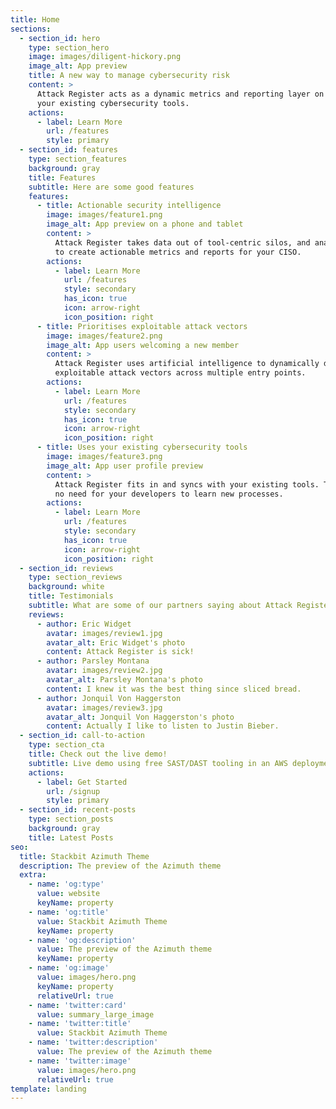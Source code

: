 ```yaml
---
title: Home
sections:
  - section_id: hero
    type: section_hero
    image: images/diligent-hickory.png
    image_alt: App preview
    title: A new way to manage cybersecurity risk
    content: >
      Attack Register acts as a dynamic metrics and reporting layer on top of
      your existing cybersecurity tools.
    actions:
      - label: Learn More
        url: /features
        style: primary
  - section_id: features
    type: section_features
    background: gray
    title: Features
    subtitle: Here are some good features
    features:
      - title: Actionable security intelligence
        image: images/feature1.png
        image_alt: App preview on a phone and tablet
        content: >
          Attack Register takes data out of tool-centric silos, and analyses it
          to create actionable metrics and reports for your CISO.
        actions:
          - label: Learn More
            url: /features
            style: secondary
            has_icon: true
            icon: arrow-right
            icon_position: right
      - title: Prioritises exploitable attack vectors
        image: images/feature2.png
        image_alt: App users welcoming a new member
        content: >
          Attack Register uses artificial intelligence to dynamically discover
          exploitable attack vectors across multiple entry points.
        actions:
          - label: Learn More
            url: /features
            style: secondary
            has_icon: true
            icon: arrow-right
            icon_position: right
      - title: Uses your existing cybersecurity tools
        image: images/feature3.png
        image_alt: App user profile preview
        content: >
          Attack Register fits in and syncs with your existing tools. There is
          no need for your developers to learn new processes.
        actions:
          - label: Learn More
            url: /features
            style: secondary
            has_icon: true
            icon: arrow-right
            icon_position: right
  - section_id: reviews
    type: section_reviews
    background: white
    title: Testimonials
    subtitle: What are some of our partners saying about Attack Register?
    reviews:
      - author: Eric Widget
        avatar: images/review1.jpg
        avatar_alt: Eric Widget's photo
        content: Attack Register is sick!
      - author: Parsley Montana
        avatar: images/review2.jpg
        avatar_alt: Parsley Montana's photo
        content: I knew it was the best thing since sliced bread.
      - author: Jonquil Von Haggerston
        avatar: images/review3.jpg
        avatar_alt: Jonquil Von Haggerston's photo
        content: Actually I like to listen to Justin Bieber.
  - section_id: call-to-action
    type: section_cta
    title: Check out the live demo!
    subtitle: Live demo using free SAST/DAST tooling in an AWS deployment
    actions:
      - label: Get Started
        url: /signup
        style: primary
  - section_id: recent-posts
    type: section_posts
    background: gray
    title: Latest Posts
seo:
  title: Stackbit Azimuth Theme
  description: The preview of the Azimuth theme
  extra:
    - name: 'og:type'
      value: website
      keyName: property
    - name: 'og:title'
      value: Stackbit Azimuth Theme
      keyName: property
    - name: 'og:description'
      value: The preview of the Azimuth theme
      keyName: property
    - name: 'og:image'
      value: images/hero.png
      keyName: property
      relativeUrl: true
    - name: 'twitter:card'
      value: summary_large_image
    - name: 'twitter:title'
      value: Stackbit Azimuth Theme
    - name: 'twitter:description'
      value: The preview of the Azimuth theme
    - name: 'twitter:image'
      value: images/hero.png
      relativeUrl: true
template: landing
---
```

